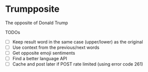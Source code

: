# Trumpposite

The opposite of Donald Trump

TODOs
- [ ] Keep result word in the same case (upper/lower) as the original
- [ ] Use context from the previous/next words
- [ ] Get opposite emoji sentiments
- [ ] Find a better language API
- [ ] Cache and post later if POST rate limited (using error code 261)
